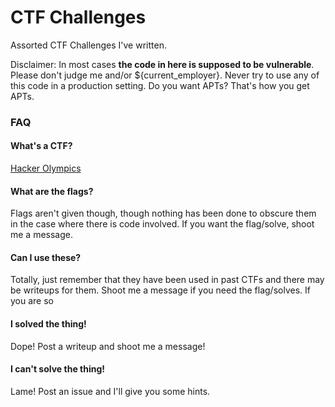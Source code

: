 # CTF Challenges

Assorted CTF Challenges I've written. 

Disclaimer: In most cases **the code in here is supposed to be vulnerable**. Please don't judge me and/or ${current_employer}. Never try to use any of this code in a production setting. Do you want APTs? That's how you get APTs.

### FAQ
#### What's a CTF?
[Hacker Olympics](https://www.youtube.com/watch?v=WarxSFykT2Q)

#### What are the flags?
Flags aren't given though, though nothing has been done to obscure them in the case where there is code involved. If you want the flag/solve, shoot me a message.

#### Can I use these?
Totally, just remember that they have been used in past CTFs and there may be writeups for them. Shoot me a message if you need the flag/solves. If you are so 

#### I solved the thing!
Dope! Post a writeup and shoot me a message!

#### I can't solve the thing!
Lame! Post an issue and I'll give you some hints.
